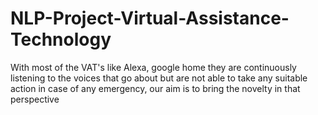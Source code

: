 # NLP-Project-Virtual-Assistance-Technology
With most of the VAT's like Alexa, google home they are continuously listening to the voices that go about but are not able to take any suitable action in case of any emergency, our aim is to bring the novelty in that perspective
